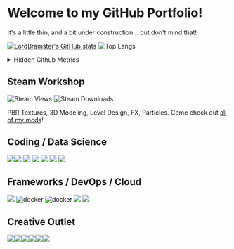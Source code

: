 # Welcome to my GitHub Portfolio!

It's a little thin, and a bit under construction... but don't mind that!

[![LordBramster's GitHub stats](https://github-readme-stats.vercel.app/api?username=LordBramster&hide=prs&show_icons=true&theme=ayu-mirage)](https://github.com/anuraghazra/github-readme-stats) ![Top Langs](https://github-readme-stats.vercel.app/api/top-langs/?username=LordBramster&theme=ayu-mirage&layout=compact&langs_count=10)


<details><summary>Hidden Github Metrics</summary>

  ![metrics.lecoq.io](https://metrics.lecoq.io/LordBramster)
 
</details>

## Steam Workshop
![Steam Views](https://img.shields.io/steam/views/484782972?label=My%20Workshop%20Views&style=flat-square&logo=steam)
![Steam Downloads](https://img.shields.io/steam/downloads/484782972?color=red&label=Downloads&style=flat-square&logo=steam)

PBR Textures, 3D Modeling, Level Design, FX, Particles. Come check out [all of my mods](https://steamcommunity.com/id/SirBrambley/myworkshopfiles/)!


## Coding / Data Science
<img src="https://img.icons8.com/color/2x/python.png"/><img src="https://img.icons8.com/color/2x/c-sharp-logo.png"/> <img src="https://img.icons8.com/color/2x/java-coffee-cup-logo.png"/> <img src="https://img.icons8.com/external-tal-revivo-color-tal-revivo/2x/external-powershell-a-task-based-command-line-shell-and-scripting-language-logo-color-tal-revivo.png"/> <img src="https://img.icons8.com/external-tal-revivo-color-tal-revivo/2x/external-neo4j-a-graph-database-management-system-developed-logo-color-tal-revivo.png"/> <img src="https://img.icons8.com/color-glass/2x/json.png"/> <img src="https://img.icons8.com/color/2x/html.png"/>

## Frameworks / DevOps / Cloud
<img src="https://img.icons8.com/color/2x/amazon-web-services.png"/> <img src="https://img.icons8.com/color/96/000000/docker.png" alt="docker"/> <img src="https://img.icons8.com/external-tal-revivo-tritone-tal-revivo/2x/external-django-a-high-level-python-web-framework-that-encourages-rapid-development-logo-tritone-tal-revivo.png" alt="docker"/> <img src="https://img.icons8.com/color/2x/gitlab.png"/> <img src="https://img.icons8.com/color/2x/git.png"/>

## Creative Outlet
<img src="https://img.icons8.com/color/2x/blender-3d.png"/><img src="https://img.icons8.com/color/2x/adobe-illustrator.png"/><img src="https://img.icons8.com/nolan/2x/substance-painter.png"/><img src="https://img.icons8.com/fluency/2x/steam.png"/><img src="https://img.icons8.com/color/2x/gimp.png"/><img src="https://img.icons8.com/color/2x/wordpress.png"/>
